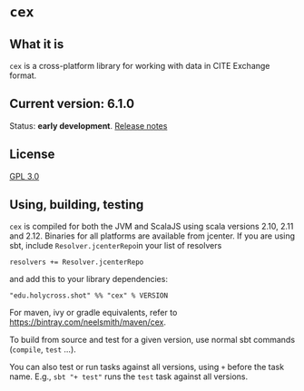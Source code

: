 # `cex`

## What it is

`cex` is a cross-platform library for working with data in CITE Exchange format.

## Current version: 6.1.0


Status:  **early development**. [Release notes](releases.md)

## License

[GPL 3.0](https://opensource.org/licenses/gpl-3.0.html)

## Using, building, testing

`cex` is compiled for both the JVM and ScalaJS using scala versions 2.10, 2.11 and 2.12.  Binaries for all platforms are available from jcenter.  If you are using sbt, include `Resolver.jcenterRepo`in your list of resolvers

    resolvers += Resolver.jcenterRepo

and  add this to your library dependencies:

    "edu.holycross.shot" %% "cex" % VERSION

For maven, ivy or gradle equivalents, refer to <https://bintray.com/neelsmith/maven/cex>.



To build from source and test for a given version, use normal sbt commands (`compile`, `test` ...).

You can also test or run tasks against all versions, using `+` before the task name.  E.g.,  `sbt "+ test"` runs the `test` task against all versions.
